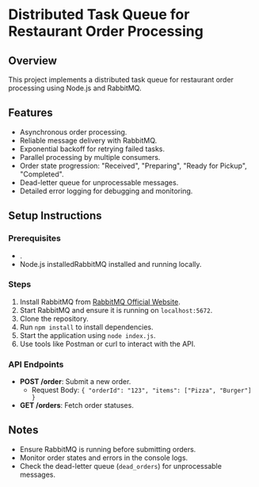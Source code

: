 # Distributed Task Queue for Restaurant Order Processing

## Overview
This project implements a distributed task queue for restaurant order processing using Node.js and RabbitMQ.

## Features
- Asynchronous order processing.
- Reliable message delivery with RabbitMQ.
- Exponential backoff for retrying failed tasks.
- Parallel processing by multiple consumers.
- Order state progression: "Received", "Preparing", "Ready for Pickup", "Completed".
- Dead-letter queue for unprocessable messages.
- Detailed error logging for debugging and monitoring.

## Setup Instructions

### Prerequisites
- .
- Node.js installedRabbitMQ installed and running locally.

### Steps
1. Install RabbitMQ from [RabbitMQ Official Website](https://www.rabbitmq.com/download.html).
2. Start RabbitMQ and ensure it is running on `localhost:5672`.
3. Clone the repository.
4. Run `npm install` to install dependencies.
5. Start the application using `node index.js`.
6. Use tools like Postman or curl to interact with the API.

### API Endpoints
- **POST /order**: Submit a new order.
  - Request Body: `{ "orderId": "123", "items": ["Pizza", "Burger"] }`
- **GET /orders**: Fetch order statuses.

## Notes
- Ensure RabbitMQ is running before submitting orders.
- Monitor order states and errors in the console logs.
- Check the dead-letter queue (`dead_orders`) for unprocessable messages.